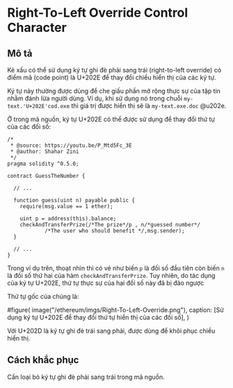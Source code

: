 # Right-To-Left Override Control Character

## Mô tả

Kẻ xấu có thể sử dụng ký tự ghi đè phải sang trái (right-to-left override) có điểm mã (code point) là U+202E để thay đổi chiều hiển thị của các ký tự. 

Ký tự này thường được dùng để che giấu phần mở rộng thực sự của tập tin nhằm đánh lừa người dùng. Ví dụ, khi sử dụng nó trong chuỗi `my-text.'U+202E'cod.exe` thì giá trị được hiển thị sẽ là `my-text.exe.doc` @u202e.

Ở trong mã nguồn, ký tự U+202E có thể được sử dụng để thay đổi thứ tự của các đối số:

```sol
/*
 * @source: https://youtu.be/P_Mtd5Fc_3E
 * @author: Shahar Zini
 */
pragma solidity ^0.5.0;

contract GuessTheNumber {
  
  // ...
  
  function guess(uint n) payable public {
    require(msg.value == 1 ether);

    uint p = address(this).balance;
    checkAndTransferPrize(/*The prize‮/*rebmun desseug*/n , p/*‭
            /*The user who should benefit */,msg.sender);
  }
  
  // ...
}
```

Trong ví dụ trên, thoạt nhìn thì có vẻ như biến `p` là đối số đầu tiên còn biến `n` là đối số thứ hai của hàm `checkAndTransferPrize`. Tuy nhiên, do tác dụng của ký tự U+202E, thứ tự thực sự của hai đối số này đã bị đảo ngược

Thứ tự gốc của chúng là:

#figure(
  image("/ethereum/imgs/Right-To-Left-Override.png"),
  caption: [Sử dụng ký tự U+202E để thay đổi thứ tự hiển thị của các đối số],
)

Với U+202D là ký tự ghi đè trái sang phải, được dùng để khôi phục chiều hiển thị.

## Cách khắc phục

Cần loại bỏ ký tự ghi đè phải sang trái trong mã nguồn.
